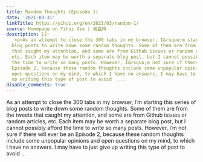 ```yaml
---
title: Random Thoughts (Episode 1)
date: '2021-03-31'
linkTitle: https://yihui.org/en/2021/03/random-1/
source: Homepage on Yihui Xie | 谢益辉
description: |2-
   <p>As an attempt to close the 300 tabs in my browser, I&rsquo;m starting this series of
  blog posts to write down some random thoughts. Some of them are from the tweets
  that caught my attention, and some are from Github issues or random articles,
  etc. Each item may be worth a separate blog post, but I cannot possibly afford
  the time to write so many posts. However, I&rsquo;m not sure if there will ever be an
  Episode 2, because these random thoughts include some unpopular opinions and
  open questions on my mind, to which I have no answers. I may have to just give
  up writing this type of post to avoid  ...
disable_comments: true
---
```

 <p>As an attempt to close the 300 tabs in my browser, I&rsquo;m starting this series of
blog posts to write down some random thoughts. Some of them are from the tweets
that caught my attention, and some are from Github issues or random articles,
etc. Each item may be worth a separate blog post, but I cannot possibly afford
the time to write so many posts. However, I&rsquo;m not sure if there will ever be an
Episode 2, because these random thoughts include some unpopular opinions and
open questions on my mind, to which I have no answers. I may have to just give
up writing this type of post to avoid  ...